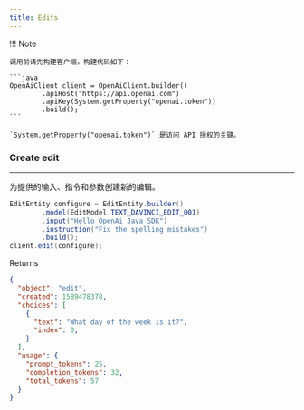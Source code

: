 ```yaml
---
title: Edits
---
```


!!! Note

    调用前请先构建客户端，构建代码如下：

    ```java
    OpenAiClient client = OpenAiClient.builder()
            .apiHost("https://api.openai.com")
            .apiKey(System.getProperty("openai.token"))
            .build();
    ```

    `System.getProperty("openai.token")` 是访问 API 授权的关键。

### Create edit

---

为提供的输入、指令和参数创建新的编辑。

```java
EditEntity configure = EditEntity.builder()
        .model(EditModel.TEXT_DAVINCI_EDIT_001)
        .input("Hello OpenAi Java SDK")
        .instruction("Fix the spelling mistakes")
        .build();
client.edit(configure);
```

Returns

```json
{
  "object": "edit",
  "created": 1589478378,
  "choices": [
    {
      "text": "What day of the week is it?",
      "index": 0,
    }
  ],
  "usage": {
    "prompt_tokens": 25,
    "completion_tokens": 32,
    "total_tokens": 57
  }
}
```
